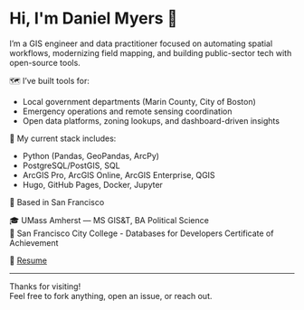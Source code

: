 # Hi, I'm Daniel Myers 👋

I’m a GIS engineer and data practitioner focused on automating spatial workflows, modernizing field mapping, and building public-sector tech with open-source tools.

🗺️ I’ve built tools for:
- Local government departments (Marin County, City of Boston)
- Emergency operations and remote sensing coordination
- Open data platforms, zoning lookups, and dashboard-driven insights

🔧 My current stack includes:
- Python (Pandas, GeoPandas, ArcPy)
- PostgreSQL/PostGIS, SQL
- ArcGIS Pro, ArcGIS Online, ArcGIS Enterprise, QGIS
- Hugo, GitHub Pages, Docker, Jupyter

📍 Based in San Francisco  

🎓 UMass Amherst — MS GIS&T, BA Political Science  
💾 San Francisco City College - Databases for Developers Certificate of Achievement

💼 [Resume](https://www.danielmyers.xyz/history/)

---

Thanks for visiting!  
Feel free to fork anything, open an issue, or reach out.
